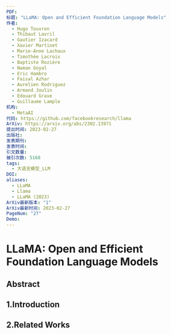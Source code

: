 ```yaml
---
PDF: 
标题: "LLaMA: Open and Efficient Foundation Language Models"
作者:
  - Hugo Touvron
  - Thibaut Lavril
  - Gautier Izacard
  - Xavier Martinet
  - Marie-Anne Lachaux
  - Timothée Lacroix
  - Baptiste Rozière
  - Naman Goyal
  - Eric Hambro
  - Faisal Azhar
  - Aurelien Rodriguez
  - Armand Joulin
  - Edouard Grave
  - Guillaume Lample
机构:
  - MetaAI
代码: https://github.com/facebookresearch/llama
ArXiv: https://arxiv.org/abs/2302.13971
提出时间: 2023-02-27
出版社: 
发表期刊: 
发表时间: 
引文数量: 
被引次数: 5168
tags:
  - 大语言模型_LLM
DOI: 
aliases:
  - LLaMA
  - Llama
  - LLaMA (2023)
ArXiv最新版本: "1"
ArXiv最新时间: 2023-02-27
PageNum: "27"
Demo:
---
```

# LLaMA: Open and Efficient Foundation Language Models

## Abstract

## 1.Introduction

## 2.Related Works
